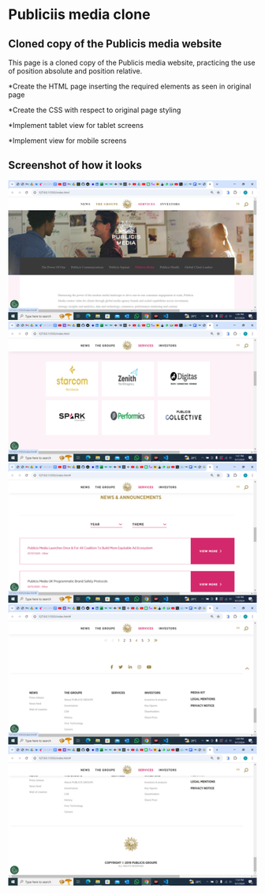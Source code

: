 # Publiciis media clone

## Cloned copy of the Publicis media website

This page is a cloned copy of the Publicis media website, practicing
the use of position absolute and position relative.

\*Create the HTML page inserting the required elements as seen in original page

\*Create the CSS with respect to original page styling

\*Implement tablet view for tablet screens

\*Implement view for mobile screens

## Screenshot of how it looks

<img src="/screenshots/screenshot1.png" alt="image" />
    <img src="/screenshots/screenshot2.png" alt="image" />
    <img src="/screenshots/screenshot3.png" alt="image" />
    <img src="/screenshots/screenshot4.png" alt="image" />
    <img src="/screenshots/screenshot5.png" alt="image" />
